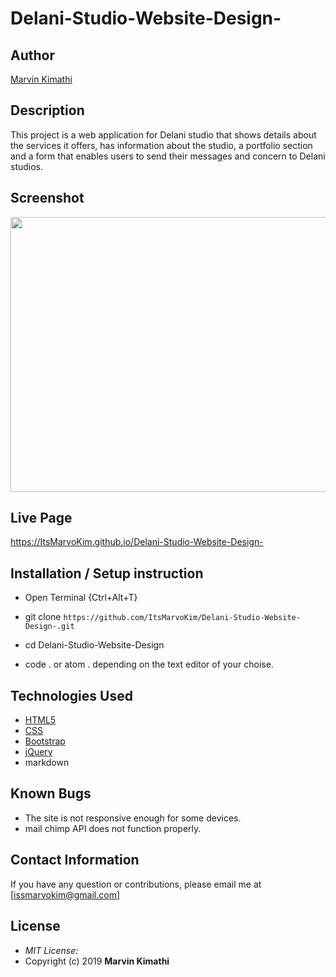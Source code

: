 # Delani-Studio-Website-Design-

## Author

[Marvin Kimathi](https://github.com/ItsMarvoKim)

## Description

This project is a web application for Delani studio that shows details about the services it offers, has information about the studio, a portfolio section and a form that enables users to send their messages and concern to Delani studios. 

## Screenshot
<img src="https://raw.githubusercontent.com/ItsMarvoKim/Delani-Studio/master/images/delanihome.png" width="900px" height="440px">

## Live Page 
https://ItsMarvoKim.github.io/Delani-Studio-Website-Design- 


## Installation / Setup instruction
* Open Terminal {Ctrl+Alt+T}

* git clone ```https://github.com/ItsMarvoKim/Delani-Studio-Website-Design-.git```

* cd Delani-Studio-Website-Design

* code . or atom . depending on the text editor of your choise.

## Technologies Used

* [HTML5](https://github.com/topics/html5)
* [CSS](https://github.com/topics/css3)
* [Bootstrap](https://github.com/topics/bootstrap)
* [jQuery](https://github.com/topics/javascript)
* markdown


## Known Bugs
* The site is not responsive enough for some devices. 
* mail chimp API does not function properly.

## Contact Information 

If you have any question or contributions, please email me at [issmarvokim@gmail.com]

## License
* *MIT License:*
* Copyright (c) 2019 **Marvin Kimathi**
